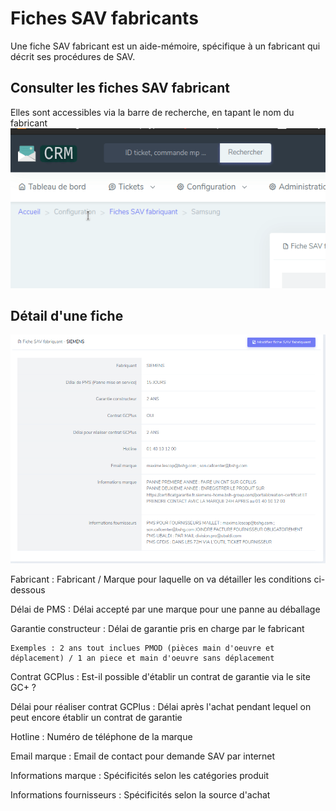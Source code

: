 # Fiches SAV fabricants

Une fiche SAV fabricant est un aide-mémoire, spécifique à un fabricant qui décrit ses procédures de SAV.

## Consulter les fiches SAV fabricant
Elles sont accessibles via la barre de recherche, en tapant le nom du fabricant
![Recherche](assets/fiche_sav_fabricant/recherche_fiche_sav_fabricant.gif)

## Détail d'une fiche
![Fiche](assets/fiche_sav_fabricant/fiche.png)

Fabricant
:   Fabricant / Marque pour laquelle on va détailler les conditions ci-dessous

Délai de PMS
:   Délai accepté par une marque pour une panne au déballage

Garantie constructeur
:   Délai de garantie pris en charge par le fabricant
    
    Exemples : 2 ans tout inclues PMOD (pièces main d'oeuvre et déplacement) / 1 an piece et main d'oeuvre sans déplacement

Contrat GCPlus
:   Est-il possible d'établir un contrat de garantie via le site GC+ ?

Délai pour réaliser contrat GCPlus
:   Délai après l'achat pendant lequel on peut encore établir un contrat de garantie

Hotline
:   Numéro de téléphone de la marque

Email marque
:   Email de contact pour demande SAV par internet

Informations marque
:   Spécificités selon les catégories produit

Informations fournisseurs
:   Spécificités selon la source d'achat
